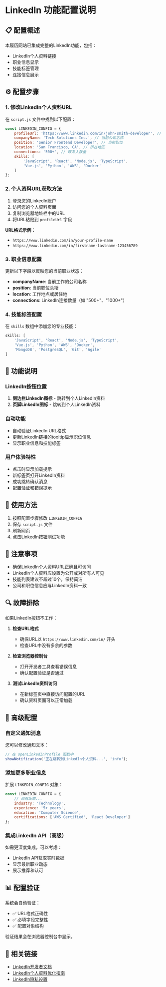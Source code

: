 # LinkedIn 功能配置说明

## 📋 配置概述

本履历网站已集成完整的LinkedIn功能，包括：
- LinkedIn个人资料链接
- 职业信息显示
- 技能标签管理
- 连接信息展示

## ⚙️ 配置步骤

### 1. 修改LinkedIn个人资料URL

在 `script.js` 文件中找到以下配置：

```javascript
const LINKEDIN_CONFIG = {
    profileUrl: 'https://www.linkedin.com/in/john-smith-developer', // 替换为您的LinkedIn个人资料URL
    companyName: 'Tech Solutions Inc.', // 当前公司名称
    position: 'Senior Frontend Developer', // 当前职位
    location: 'San Francisco, CA', // 所在地区
    connections: '500+', // 联系人数量
    skills: [
        'JavaScript', 'React', 'Node.js', 'TypeScript', 
        'Vue.js', 'Python', 'AWS', 'Docker'
    ]
};
```

### 2. 个人资料URL获取方法

1. 登录您的LinkedIn账户
2. 访问您的个人资料页面
3. 复制浏览器地址栏中的URL
4. 将URL粘贴到 `profileUrl` 字段

**URL格式示例：**
- `https://www.linkedin.com/in/your-profile-name`
- `https://www.linkedin.com/in/firstname-lastname-123456789`

### 3. 职业信息配置

更新以下字段以反映您的当前职业状态：

- **companyName**: 当前工作的公司名称
- **position**: 当前职位头衔
- **location**: 工作地点或居住地
- **connections**: LinkedIn连接数量（如 "500+"、"1000+"）

### 4. 技能标签配置

在 `skills` 数组中添加您的专业技能：

```javascript
skills: [
    'JavaScript', 'React', 'Node.js', 'TypeScript',
    'Vue.js', 'Python', 'AWS', 'Docker',
    'MongoDB', 'PostgreSQL', 'Git', 'Agile'
]
```

## 🔧 功能说明

### LinkedIn按钮位置

1. **侧边栏LinkedIn图标** - 跳转到个人LinkedIn资料
2. **页脚LinkedIn图标** - 跳转到个人LinkedIn资料

### 自动功能

- 自动验证LinkedIn URL格式
- 更新LinkedIn链接的tooltip显示职位信息
- 显示职业信息和技能标签

### 用户体验特性

- 点击时显示加载提示
- 新标签页打开LinkedIn资料
- 成功跳转确认消息
- 配置验证和错误提示

## 🚀 使用方法

1. 按照配置步骤修改 `LINKEDIN_CONFIG`
2. 保存 `script.js` 文件
3. 刷新网页
4. 点击LinkedIn按钮测试功能

## 📝 注意事项

- 确保LinkedIn个人资料URL正确且可访问
- LinkedIn个人资料应设置为公开或对所有人可见
- 技能列表建议不超过10个，保持简洁
- 公司和职位信息应与LinkedIn资料一致

## 🔍 故障排除

如果LinkedIn按钮不工作：

1. **检查URL格式**
   - 确保URL以 `https://www.linkedin.com/in/` 开头
   - 检查URL中没有多余的参数

2. **检查浏览器控制台**
   - 打开开发者工具查看错误信息
   - 确认配置验证是否通过

3. **测试LinkedIn资料访问**
   - 在新标签页中直接访问配置的URL
   - 确认资料页面可以正常加载

## 🎯 高级配置

### 自定义通知消息

您可以修改通知文本：

```javascript
// 在 openLinkedInProfile 函数中
showNotification('正在跳转到LinkedIn个人资料...', 'info');
```

### 添加更多职业信息

扩展 `LINKEDIN_CONFIG` 对象：

```javascript
const LINKEDIN_CONFIG = {
    // 现有配置...
    industry: 'Technology',
    experience: '5+ years',
    education: 'Computer Science',
    certifications: ['AWS Certified', 'React Developer']
};
```

### 集成LinkedIn API（高级）

如需更深度集成，可以考虑：
- LinkedIn API获取实时数据
- 显示最新职业动态
- 展示推荐和认可

## 📊 配置验证

系统会自动验证：
- ✅ URL格式正确性
- ✅ 必填字段完整性
- ✅ 配置对象结构

验证结果会在浏览器控制台中显示。

## 🔗 相关链接

- [LinkedIn开发者文档](https://developer.linkedin.com/)
- [LinkedIn个人资料优化指南](https://www.linkedin.com/help/linkedin/answer/15493)
- [LinkedIn隐私设置](https://www.linkedin.com/help/linkedin/answer/66)